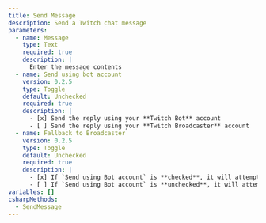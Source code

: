 ```yaml
---
title: Send Message
description: Send a Twitch chat message
parameters:
  - name: Message
    type: Text
    required: true
    description: |
      Enter the message contents
  - name: Send using bot account
    version: 0.2.5
    type: Toggle
    default: Unchecked
    required: true
    description: |
      - [x] Send the reply using your **Twitch Bot** account
      - [ ] Send the reply using your **Twitch Broadcaster** account
  - name: Fallback to Broadcaster
    version: 0.2.5
    type: Toggle
    default: Unchecked
    required: true
    description: |
      - [x] If `Send using Bot account` is **checked**, it will attempt to send reply as Twitch Bot account and, if unable, then send as Twitch Broadcaster.
      - [ ] If `Send using Bot account` is **unchecked**, it will attempt to send reply as Twitch Bot account and, if unable, then do **nothing** (i.e. the Twitch Bot account is not logged in.
variables: []
csharpMethods:
  - SendMessage
---
```

